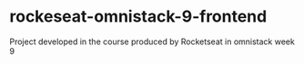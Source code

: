 # rockeseat-omnistack-9-frontend
Project developed in the course produced by Rocketseat in omnistack week 9
